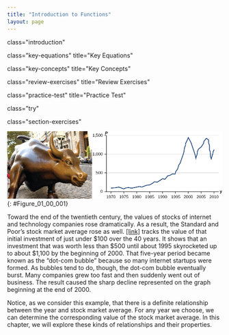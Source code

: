 ```yaml
---
title: "Introduction to Functions"
layout: page
---
```



<cnx-pi data-type="cnx.flag.introduction"> class="introduction" </cnx-pi>

<cnx-pi data-type="cnx.eoc">class="key-equations" title="Key Equations"</cnx-pi>

<cnx-pi data-type="cnx.eoc">class="key-concepts" title="Key Concepts"</cnx-pi>

<cnx-pi data-type="cnx.eoc">class="review-exercises" title="Review Exercises"</cnx-pi>

<cnx-pi data-type="cnx.eoc">class="practice-test" title="Practice Test"</cnx-pi>

<cnx-pi data-type="cnx.answers">class="try"</cnx-pi>

<cnx-pi data-type="cnx.answers">class="section-exercises"</cnx-pi>

 ![Figure of a bull and a graph of market prices.](../resources/CNX_Precalc_Figure_01_00_001n.jpg "Standard and Poor&#x2019;s Index with dividends reinvested (credit &quot;bull&quot;: modification of work by Prayitno Hadinata; credit &quot;graph&quot;: modification of work by MeasuringWorth)&#10;      "){: #Figure_01_00_001}

Toward the end of the twentieth century, the values of stocks of internet and technology companies rose dramatically. As a result, the Standard and Poor’s stock market average rose as well. [\[link\]](#Figure_01_00_001) tracks the value of that initial investment of just under $100 over the 40 years. It shows that an investment that was worth less than $500 until about 1995 skyrocketed up to about $1,100 by the beginning of 2000. That five-year period became known as the “dot-com bubble” because so many internet startups were formed. As bubbles tend to do, though, the dot-com bubble eventually burst. Many companies grew too fast and then suddenly went out of business. The result caused the sharp decline represented on the graph beginning at the end of 2000.

Notice, as we consider this example, that there is a definite relationship between the year and stock market average. For any year we choose, we can determine the corresponding value of the stock market average. In this chapter, we will explore these kinds of relationships and their properties.

